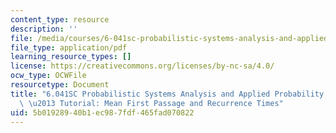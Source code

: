 ```yaml
---
content_type: resource
description: ''
file: /media/courses/6-041sc-probabilistic-systems-analysis-and-applied-probability-fall-2013/5b01928940b1ec987fdf465fad070822_MIT6_041SCF13_No_41_Ch7_MeanFirstpassage_26recurranceTimes_300k.pdf
file_type: application/pdf
learning_resource_types: []
license: https://creativecommons.org/licenses/by-nc-sa/4.0/
ocw_type: OCWFile
resourcetype: Document
title: "6.041SC Probabilistic Systems Analysis and Applied Probability, Fall 2013Transcript\
  \ \u2013 Tutorial: Mean First Passage and Recurrence Times"
uid: 5b019289-40b1-ec98-7fdf-465fad070822
---
```

